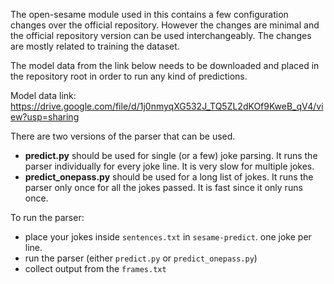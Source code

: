 
The open-sesame module used in this contains a few configuration changes over the official repository. However the changes are minimal and the official repository version can be used interchangeably. The changes are mostly related to training the dataset.

The model data from the link below needs to be downloaded and placed in the repository root in order to run any kind of predictions.


Model data link: https://drive.google.com/file/d/1j0nmyqXG532J_TQ5ZL2dKOf9KweB_qV4/view?usp=sharing

There are two versions of the parser that can be used.

- **predict.py** should be used for single (or a few) joke parsing. It runs the parser individually for every joke line. It is very slow for multiple jokes.
- **predict_onepass.py** should be used for a long list of jokes. It runs the parser only once for all the jokes passed. It is fast since it only runs once.


To run the parser:
- place your jokes inside `sentences.txt` in `sesame-predict`. one joke per line.
- run the parser (either `predict.py` or `predict_onepass.py`)
- collect output from the `frames.txt`

